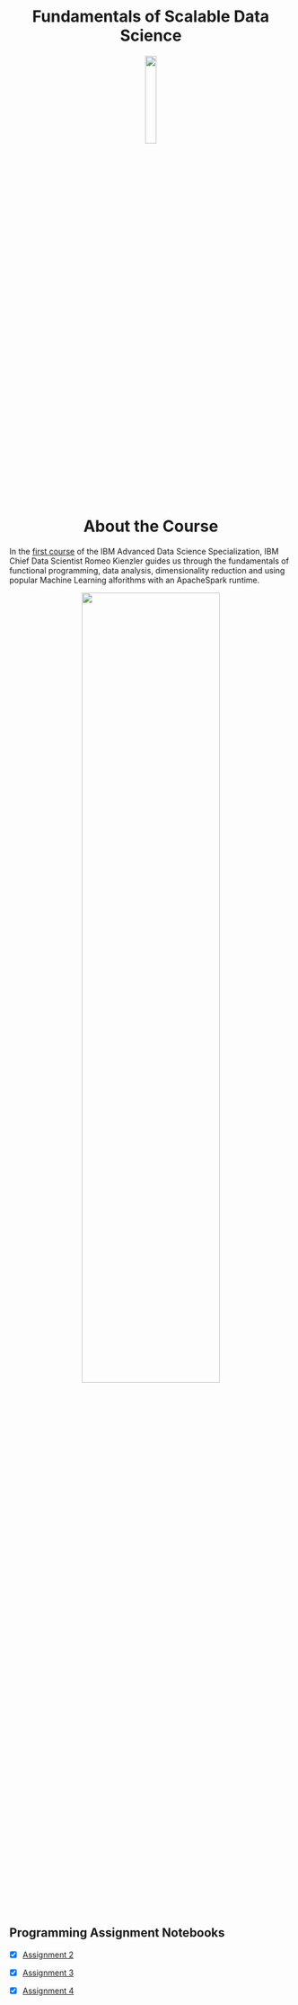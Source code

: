 <h1 align="center">Fundamentals of Scalable Data Science</h1>


<p align="center">
<img src="https://github.com/codeamt/IBM-Advanced-Data-Science/blob/master/Fundamentals%20of%20Scalable%20Data%20Science/badge1.png" width="20%" height="20%">
</p>

<h1 align="center">About the Course</h1>

In the [first course](https://www.coursera.org/learn/ds) of the IBM Advanced Data Science Specialization, IBM Chief Data Scientist Romeo Kienzler guides us through the fundamentals of functional programming, data analysis, dimensionality reduction and using popular Machine Learning alforithms with an ApacheSpark runtime.

<p align="center">
<img src="https://github.com/codeamt/IBM-Advanced-Data-Science/blob/master/Fundamentals%20of%20Scalable%20Data%20Science/ibm%20cert%201.jpg" width="70%" height="60%">
</p>

## Programming Assignment Notebooks

- [x] [Assignment 2](https://github.com/codeamt/IBM-Advanced-Data-Science/blob/master/Fundamentals%20of%20Scalable%20Data%20Science/assignment2_1.ipynb)
- [x] [Assignment 3](https://github.com/codeamt/IBM-Advanced-Data-Science/blob/master/Fundamentals%20of%20Scalable%20Data%20Science/assignment3_1.ipynb)
- [x] [Assignment 4](https://github.com/codeamt/IBM-Advanced-Data-Science/blob/master/Fundamentals%20of%20Scalable%20Data%20Science/assignment4_1.ipynb)

